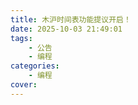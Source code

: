 ```yaml
---
title: 木沪时间表功能提议开启！
date: 2025-10-03 21:49:01
tags:
    - 公告
    - 编程
categories:
    - 编程
cover:
---
```

